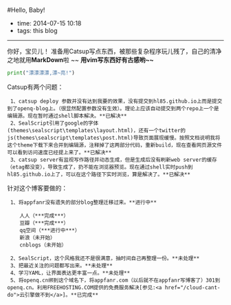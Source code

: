 #Hello, Baby!
 
- time: 2014-07-15 10:18
- tags: this blog

---
你好，宝贝儿！
准备用Catsup写点东西，被那些复杂程序玩儿残了，自己的清净之地就用**MarkDown**啦    ~~
<strong>用vim写东西好有古感哟~~</strong>

 ```python
 print("漂漂漂漂,漂~亮!")
 ```
 
 Catsup有两个问题：

	 1、catsup deploy 参数并没有达到我要的效果，没有提交到hl85.github.io上而是提交到了openq-blog上。（很显然配置参数没有生效）。理论上应该自动提交到两个repo上一个是编辑源。现在暂时通过shell脚本解决。**已解决**
	 2、SealScript引用了google的字体(themes\sealscript\templates\layout.html)，还有一个twitter的js(themes\sealscript\templates\post.html)导致页面展现缓慢。按照文档说明我将这个theme下载下来合并到编辑源，注释掉了这两部分代码，重新build，现在查看网页源文件可以看到访问速度已经提上来了。**已解决**
	 3、catsup server有监视写作路径并动态生成，但是生成后没有刷新web server的缓存（etag都没变），导致生成了，扔不能在浏览器预览。现在通过shell实时push到hl85.github.io上了，可以在这个路径下实时浏览，算是解决了。**已解决**

 
 针对这个博客要做的：

	 1、将appfanr没有遗失的部分blog整理迁移过来。**进行中**

		人人（***完成***）
		豆瓣（***完成***）
		qq空间（***进行中***）
		新浪（未开始）
		cnblogs（未开始）

	 2、SealScript，这个风格我还不是很满意，抽时间自己再整理一份。**未处理**
	 3、把最近关注的问题都写出来。**未处理**
	 4、学习YAML，让界面表达更丰富一点。**未处理**
	 5、将openq.cn绑到这个域名下，将appfanr.com（以后就不在appfanr写博客了）301到openq.cn。利用FREEHOSTING.COM提供的免费服务解决[参见:<a href="/cloud-cant-do">云引擎做不到</a>]。**已完成**
